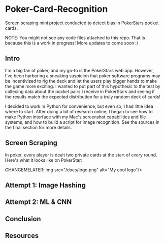 # Poker-Card-Recognition
Screen scraping mini project conducted to detect bias in PokerStars pocket cards.

NOTE: You might not see any code files attached to this repo. That is because this is a work in progress! More updates to come soon :)

## Intro

I'm a big fan of poker, and my go-to is the PokerStars web app. However, I've been harboring a sneaking suspicion that poker software programs may be incentivized to rig the deck and let the users play bigger hands to make the game more exciting. I wanted to put part of this hypothesis to the test by collecing data about the pocket pairs I receive in PokerStars and seeing if the results match the expected distribution for a truly random deck of cards!

I decided to work in Python for convenience, but even so, I had little idea where to start. After doing a bit of research online, I began to see how to make Python interface with my Mac's screenshot capabilities and file systems, and how to build a script for image recognition. See the sources in the final section for more details.

## Screen Scraping

In poker, every player is dealt two private cards at the start of every round. Here's what it looks like on PokerStar:

CHANGEMELATER: img src="/docs/logo.png" alt="My cool logo"/>

## Attempt 1: Image Hashing

## Attempt 2: ML & CNN

## Conclusion

## Resources
